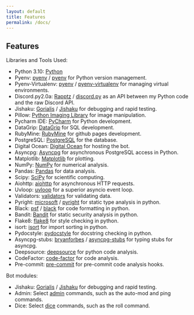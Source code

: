 ```yaml
---
layout: default
title: Features
permalink: /docs/
---
```


## Features

Libraries and Tools Used:

 - Python 3.10: [Python](https://www.python.org/)
 - Pyenv: [pyenv](https://github.com/pyenv) / [pyenv](https://github.com/pyenv/pyenv) for Python version management.
 - Pyenv-Virtualenv: [pyenv](https://github.com/pyenv) / [pyenv-virtualenv](https://github.com/pyenv/pyenv-virtualenv) for managing virtual environments.
 - Discord.py2.0a: [Rapptz](https://github.com/Rapptz/) / [discord.py](https://github.com/Rapptz/discord.py) as an API between my Python code and the raw Discord API.
 - Jishaku: [Gorialis](https://github.com/Gorialis) / [Jishaku](https://github.com/Gorialis/Jishaku) for debugging and rapid testing.
 - Pillow: [Python Imaging Library](https://pillow.readthedocs.io/en/stable/) for image manipulation.
 - Pycharm IDE: [PyCharm](https://www.jetbrains.com/pycharm/) for Python development.
 - DataGrip: [DataGrip](https://www.jetbrains.com/datagrip/) for SQL development.
 - RubyMine: [RubyMine](https://www.jetbrains.com/ruby/) for github pages development.
 - PostgreSQL: [PostgreSQL](https://www.postgresql.org/) for the database.
 - Digital Ocean: [Digital Ocean](https://www.digitalocean.com/) for hosting the bot.
 - Asyncpg: [Asyncpg](https://magicstack.github.io/asyncpg/current/) for asynchronous PostgreSQL access in Python.
 - Matplotlib: [Matplotlib](https://matplotlib.org/) for plotting.
 - NumPy: [NumPy](https://numpy.org/) for numerical analysis.
 - Pandas: [Pandas](https://pandas.pydata.org/) for data analysis.
 - Scipy: [SciPy](https://www.scipy.org/) for scientific computing.
 - Aiohttp: [aiohttp](https://aiohttp.readthedocs.io/en/stable/) for asynchronous HTTP requests.
 - Uvloop: [uvloop](https://uvloop.readthedocs.io/) for a superior asyncio event loop.
 - Validators: [validators](https://validators.readthedocs.io/en/latest/) for validating data.
 - Pyright: [microsoft](https://github.com/Microsoft) / [pyright](https://github.com/Microsoft/pyright) for static type analysis in python.
 - Black: [psf](https://github.com/psf) / [black](https://github.com/psf/black) for code formatting in python.
 - Bandit: [Bandit](https://bandit.readthedocs.io/en/latest/) for static security analysis in python.
 - Flake8: [flake8](https://flake8.pycqa.org/) for style checking in python.
 - isort: [isort](https://pycqa.github.io/isort/) for import sorting in python.
 - Pydocstyle: [pydocstyle](https://pydocstyle.readthedocs.io/en/latest/) for docstring checking in python.
 - Asyncpg-stubs: [bryanforbes](https://github.com/bryanforbes) / [asyncpg-stubs](https://github.com/bryanforbes/asyncpg-stubs) for typing stubs for asyncpg.
 - Deepsource: [deepsource](https://deepsource.io/) for python code analysis.
 - CodeFactor: [code-factor](https://code-factor.com/) for code analysis.
 - Pre-commit: [pre-commit](https://pre-commit.com/) for pre-commit code analysis hooks.

Bot modules:

 - Jishaku: [Gorialis](https://github.com/Gorialis) / [Jishaku](https://github.com/Gorialis/Jishaku) for debugging and rapid testing.
 - Admin: Select [admin](./admin) commands, such as the auto-mod and ping commands.
 - Dice: Select [dice](./dice) commands, such as the roll command.